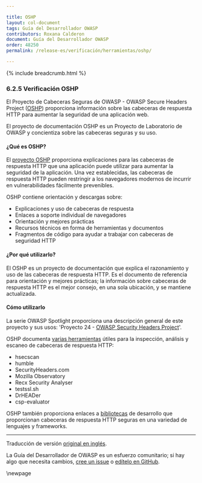 ```yaml
---

title: OSHP
layout: col-document
tags: Guía del Desarrollador OWASP
contributors: Roxana Calderon
document: Guía del Desarrollador OWASP
order: 48250
permalink: /release-es/verificación/herramientas/oshp/

---
```


{% include breadcrumb.html %}

### 6.2.5 Verificación OSHP

El Proyecto de Cabeceras Seguras de OWASP - OWASP Secure Headers Project ([OSHP][oshp]) proporciona información sobre las cabeceras de respuesta HTTP
para aumentar la seguridad de una aplicación web.

El proyecto de documentación OSHP es un Proyecto de Laboratorio de OWASP y concientiza sobre las cabeceras seguras y su uso.

#### ¿Qué es OSHP?

El [proyecto OSHP][oshp] proporciona explicaciones para las cabeceras de respuesta HTTP que una aplicación puede utilizar
para aumentar la seguridad de la aplicación.
Una vez establecidas, las cabeceras de respuesta HTTP pueden restringir a los navegadores modernos de incurrir en vulnerabilidades fácilmente prevenibles.

OSHP contiene orientación y descargas sobre:

* Explicaciones y uso de cabeceras de respuesta
* Enlaces a soporte individual de navegadores
* Orientación y mejores prácticas
* Recursos técnicos en forma de herramientas y documentos
* Fragmentos de código para ayudar a trabajar con cabeceras de seguridad HTTP

#### ¿Por qué utilizarlo?

El OSHP es un proyecto de documentación que explica el razonamiento y uso de las cabeceras de respuesta HTTP.
Es el documento de referencia para orientación y mejores prácticas;
la información sobre cabeceras de respuesta HTTP es el mejor consejo, en una sola ubicación, y se mantiene actualizada.

#### Cómo utilizarlo

La serie OWASP Spotlight proporciona una descripción general de este proyecto y sus usos:
'Proyecto 24 - [OWASP Security Headers Project][spotlight24]'.

OSHP documenta [varias herramientas][oshp-tools] útiles para la inspección, análisis y escaneo de cabeceras de respuesta HTTP:

* hsecscan
* humble
* SecurityHeaders.com
* Mozilla Observatory
* Recx Security Analyser
* testssl.sh
* DrHEADer
* csp-evaluator

OSHP también proporciona enlaces a [bibliotecas][oshp-libs] de desarrollo que proporcionan cabeceras de respuesta HTTP seguras
en una variedad de lenguajes y frameworks.

----
Traducción de versión [original en inglés][release080205].

La Guía del Desarrollador de OWASP es un esfuerzo comunitario; si hay algo que necesita cambios,
[cree un issue][issue080205] o [edítelo en GitHub][edit080205].

[release080205]: https://github.com/OWASP/www-project-developer-guide/blob/main/release/08-verification/02-tools/05-secure-headers.md
[edit080205]: https://github.com/OWASP/www-project-developer-guide/blob/main/draft/08-verification/02-tools/05-secure-headers.md
[issue080205]: https://github.com/OWASP/www-project-developer-guide/issues/new?labels=content&template=request.md&title=Update:%2008-verification/02-tools/05-secure-headers
[oshp]: https://owasp.org/www-project-secure-headers/
[oshp-libs]: https://owasp.org/www-project-secure-headers/#development-libraries
[oshp-tools]: https://owasp.org/www-project-secure-headers/#analysis-tools
[spotlight24]: https://youtu.be/N4F3VWQYU9E

\newpage